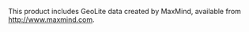 This product includes GeoLite data created by MaxMind, available from <a href="http://www.maxmind.com">http://www.maxmind.com</a>.